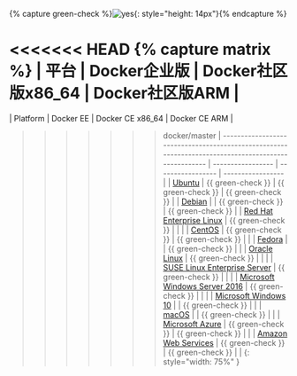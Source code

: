{% capture green-check %}![yes](/engine/installation/images/green-check.svg){: style="height: 14px"}{% endcapture %}

<<<<<<< HEAD
{% capture matrix %}
| 平台                                                                                             | Docker企业版        | Docker社区版x86_64 |  Docker社区版ARM |
=======
| Platform                                                                                             | Docker EE         | Docker CE x86_64 | Docker CE ARM |
>>>>>>> docker/master
| ---------------------------------------------------------------------------------------------------- | ----------------- | ----------------- | ----------------- |
| [Ubuntu](/engine/installation/linux/ubuntu.md)                                                       | {{ green-check }} | {{ green-check }} | {{ green-check }} |
| [Debian](/engine/installation/linux/debian.md)                                                       |                   | {{ green-check }} | {{ green-check }} |
| [Red Hat Enterprise Linux](/engine/installation/linux/rhel.md)                                       | {{ green-check }} |                   |                   |
| [CentOS](/engine/installation/linux/centos.md)                                                       | {{ green-check }} | {{ green-check }} |                   |
| [Fedora](/engine/installation/linux/fedora.md)                                                       |                   | {{ green-check }} |                   |
| [Oracle Linux](/engine/installation/linux/oracle.md)                                                 | {{ green-check }} |                   |                   |
| [SUSE Linux Enterprise Server](/engine/installation/linux/suse.md)                                   | {{ green-check }} |                   |                   |
| [Microsoft Windows Server 2016](/docker-ee-for-windows/install/)                                     | {{ green-check }} |                   |                   |
| [Microsoft Windows 10](/docker-for-windows/)                                                         |                   | {{ green-check }} |                   |
| [macOS](/docker-for-mac/)                                                                            |                   | {{ green-check }} |                   |
| [Microsoft Azure](/docker-for-azure/)                                                                | {{ green-check }} | {{ green-check }} |                   |
| [Amazon Web Services](/docker-for-aws/)                                                              | {{ green-check }} | {{ green-check }} |                   |
{: style="width: 75%" }
